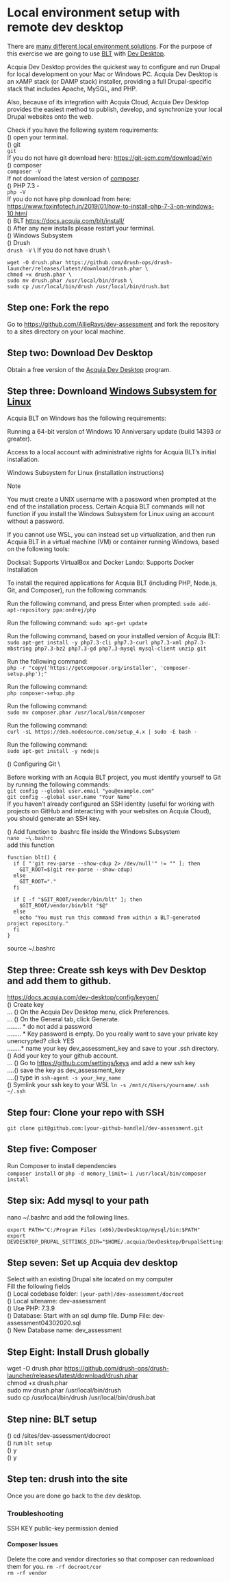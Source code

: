 # Local environment setup with remote dev desktop

There are [many different local environment solutions](https://docs.acquia.com/blt/install/local-development/).
For the purpose of this exercise we are going to use [BLT](https://docs.acquia.com/blt/) with [Dev Desktop](https://docs.acquia.com/dev-desktop/).
 
Acquia Dev Desktop provides the quickest way to configure and run Drupal for local development on your Mac or Windows PC. 
Acquia Dev Desktop is an xAMP stack (or DAMP stack) installer, providing a full Drupal-specific stack that includes Apache, MySQL, and PHP. 

Also, because of its integration with Acquia Cloud, Acquia Dev Desktop provides the easiest method to publish, develop, and synchronize your local Drupal websites onto the web.

Check if you have the following system requirements: \
() open your terminal.\
() git \
`git`\
If you do not have git download here: https://git-scm.com/download/win \
() composer \
`composer -V` \
If not download the latest version of [composer](https://getcomposer.org/doc/00-intro.md#installation-windows).\
() PHP 7.3 - \
`php -V` \
If you do not have php download from here: https://www.foxinfotech.in/2019/01/how-to-install-php-7-3-on-windows-10.html \
() BLT https://docs.acquia.com/blt/install/ \
() After any new installs please restart your terminal. \
() Windows Subsystem \
() Drush \
`drush -V` \ 
If you do not have drush \
```
wget -O drush.phar https://github.com/drush-ops/drush-launcher/releases/latest/download/drush.phar \
chmod +x drush.phar \
sudo mv drush.phar /usr/local/bin/drush \
sudo cp /usr/local/bin/drush /usr/local/bin/drush.bat
```

## Step one: Fork the repo
Go to https://github.com/AllieRays/dev-assessment and fork the repository to a sites directory on your local machine.

## Step two: Download Dev Desktop
Obtain a free version of the [Acquia Dev Desktop](https://dev.acquia.com/downloads) program.

## Step three: Downloand [Windows Subsystem for Linux](https://docs.microsoft.com/en-us/windows/wsl/about)
Acquia BLT on Windows has the following requirements:

Running a 64-bit version of Windows 10 Anniversary update (build 14393 or greater).

Access to a local account with administrative rights for Acquia BLT’s initial installation.

Windows Subsystem for Linux (installation instructions)

Note

You must create a UNIX username with a password when prompted at the end of the installation process. Certain Acquia BLT commands will not function if you install the Windows Subsystem for Linux using an account without a password.

If you cannot use WSL, you can instead set up virtualization, and then run Acquia BLT in a virtual machine (VM) or container running Windows, based on the following tools:

Docksal: Supports VirtualBox and Docker
Lando: Supports Docker
Installation

To install the required applications for Acquia BLT (including PHP, Node.js, Git, and Composer), run the following commands:

Run the following command, and press Enter when prompted:
`sudo add-apt-repository ppa:ondrej/php`

Run the following command:
`sudo apt-get update`

Run the following command, based on your installed version of Acquia BLT:
`sudo apt-get install -y php7.3-cli php7.3-curl php7.3-xml php7.3-mbstring php7.3-bz2 php7.3-gd php7.3-mysql mysql-client unzip git`

Run the following command:\
`php -r "copy('https://getcomposer.org/installer', 'composer-setup.php');"`

Run the following command:\
`php composer-setup.php`

Run the following command:\
`sudo mv composer.phar /usr/local/bin/composer`

Run the following command:\
`curl -sL https://deb.nodesource.com/setup_4.x | sudo -E bash -`

Run the following command:\
`sudo apt-get install -y nodejs`

() Configuring Git \

Before working with an Acquia BLT project, you must identify yourself to Git by running the following commands:\
`git config --global user.email "you@example.com"`\
`git config --global user.name "Your Name"` \
If you haven’t already configured an SSH identity (useful for working with projects on GitHub and interacting with your websites on Acquia Cloud), you should generate an SSH key.

() Add function to .bashrc file 
inside the Windows Subsystem \
`nano  ~\.bashrc`\
add this function
```
function blt() {
  if [ "'git rev-parse --show-cdup 2> /dev/null'" != "" ]; then
    GIT_ROOT=$(git rev-parse --show-cdup)
  else
    GIT_ROOT="."
  fi

  if [ -f "$GIT_ROOT/vendor/bin/blt" ]; then
    $GIT_ROOT/vendor/bin/blt "$@"
  else
    echo "You must run this command from within a BLT-generated project repository."
  fi
}
```
source ~/.bashrc


## Step three: Create ssh keys with Dev Desktop and add them to github.
https://docs.acquia.com/dev-desktop/config/keygen/  \
() Create key  \
... () On the Acquia Dev Desktop menu, click Preferences.   \
... () On the General tab, click Generate.   \
........ * do not add a password  \
........ * Key password is empty. Do you really want to save your private key unencrypted? click YES  \
........* name your key dev_assessment_key and save to your .ssh directory.  \
() Add your key to your github account.  \
... () Go to https://github.com/settings/keys and add a new ssh key  \
....() save the key as dev_assessment_key \
....() type in `ssh-agent -s your_key_name` \
() Symlink your ssh key to your WSL `ln -s /mnt/c/Users/yourname/.ssh ~/.ssh`

## Step four: Clone your repo with SSH
`git clone git@github.com:[your-github-handle]/dev-assessment.git`

## Step five: Composer
Run Composer to install dependencies  \
`composer install`
or 
`php -d memory_limit=-1 /usr/local/bin/composer install`


## Step six: Add mysql to your path
nano ~/.bashrc and add the following lines.
```
export PATH="C:/Program Files (x86)/DevDesktop/mysql/bin:$PATH"
export DEVDESKTOP_DRUPAL_SETTINGS_DIR="$HOME/.acquia/DevDesktop/DrupalSettings"
```


## Step seven: Set up Acquia dev desktop
Select with an existing Drupal site located on my computer\
Fill the following fields  \
() Local codebase folder: `[your-path]/dev-assessment/docroot`   \
() Local sitename: dev-assessment   \
() Use PHP: 7.3.9   \
() Database: Start with an sql dump file. Dump File: dev-assessment04302020.sql \
() New Database name: dev_assessment 


## Step Eight: Install Drush globally 
wget -O drush.phar https://github.com/drush-ops/drush-launcher/releases/latest/download/drush.phar \
chmod +x drush.phar \
sudo mv drush.phar /usr/local/bin/drush \
sudo cp /usr/local/bin/drush /usr/local/bin/drush.bat

## Step nine: BLT setup 
() cd /sites/dev-assessment/docroot \
() run `blt setup` \
() y \
() y 

## Step ten: drush into the site
Once you are done go back to the dev desktop. 

### Troubleshooting 
SSH KEY public-key permission denied 

#### Composer Issues 
Delete the core and vendor directories so that composer can redownload them for you. 
`rm -rf docroot/cor` \
`rm -rf vendor`

